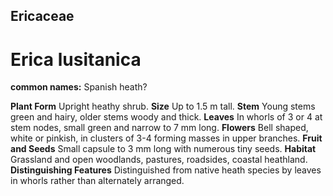 ## Ericaceae
# Erica lusitanica
**common names:** Spanish heath?

**Plant Form** Upright heathy shrub. **Size** Up to 1.5 m tall. **Stem** Young stems green and hairy, older stems woody and thick. **Leaves** In whorls of 3 or 4 at stem nodes, small green and narrow to 7 mm long. **Flowers** Bell shaped, white or pinkish, in clusters of 3-4 forming masses in upper branches. **Fruit and Seeds** Small capsule to 3 mm long with numerous tiny seeds. **Habitat** Grassland and open woodlands, pastures, roadsides, coastal heathland. **Distinguishing Features** Distinguished from native heath species by leaves in whorls rather than alternately arranged.


